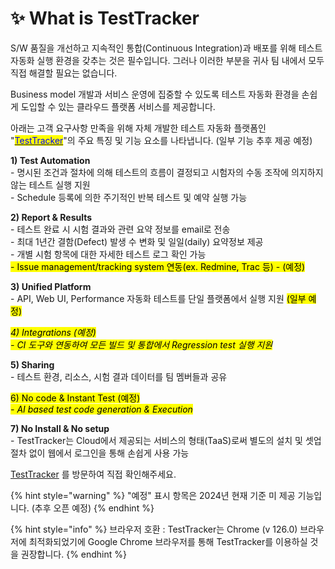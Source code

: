 # ✨ What is TestTracker

S/W 품질을 개선하고 지속적인 통합(Continuous Integration)과 배포를 위해 테스트 자동화 실행 환경을 갖추는 것은 필수입니다. 그러나 이러한 부분을 귀사 팀 내에서 모두 직접 해결할 필요는 없습니다.

Business model 개발과 서비스 운영에 집중할 수 있도록 테스트 자동화 환경을 손쉽게 도입할 수 있는 클라우드 플랫폼 서비스를 제공합니다.

아래는 고객 요구사항 만족을 위해 자체 개발한 테스트 자동화 플랫폼인 "[<mark style="color:blue;">TestTracker</mark>](https://testtracker.net)"의 주요 특징 및 기능 요소를 나타냅니다. (일부 기능 추후 제공 예정)



**1) Test Automation**\
&#x20; \- 명시된 조건과 절차에 의해 테스트의 흐름이 결정되고 시험자의 수동 조작에 의지하지 않는 테스트 실행 지원\
&#x20; \- Schedule 등록에 의한 주기적인 반복 테스트 및 예약 실행 가능

**2) Report & Results**\
&#x20; \- 테스트 완료 시 시험 결과와 관련 요약 정보를 email로 전송\
&#x20; \- 최대 1년간 결함(Defect) 발생 수 변화 및 일일(daily) 요약정보 제공\
&#x20; \- 개별 시험 항목에 대한 자세한 테스트 로그 확인 가능\
&#x20; <mark style="background-color:yellow;">- Issue management/tracking system 연동(ex. Redmine, Trac 등) - (예정)</mark>

**3) Unified Platform**\
&#x20; \- API, Web UI, Performance 자동화 테스트를 단일 플랫폼에서 실행 지원 <mark style="background-color:yellow;">(일부 예정)</mark>

_<mark style="background-color:yellow;">4) Integrations (예정)</mark>_\
&#x20; _<mark style="background-color:yellow;">- CI 도구와 연동하여 모든 빌드 및 통합에서 Regression test 실행 지원</mark>_

**5) Sharing**\
&#x20; \- 테스트 환경, 리소스, 시험 결과 데이터를 팀 멤버들과 공유

<mark style="background-color:yellow;">6) No code & Instant Test (예정)</mark>\
&#x20; _<mark style="background-color:yellow;">- AI based test code generation & Execution</mark>_

**7) No Install & No setup**\
&#x20; \- TestTracker는 Cloud에서 제공되는 서비스의 형태(TaaS)로써 별도의 설치 및 셋업 절차 없이 웹에서 로그인을 통해 손쉽게 사용 가능



[TestTracker](https://testtracker.net) 를 방문하여 직접 확인해주세요.

{% hint style="warning" %}
"예정" 표시 항목은 2024년 현재 기준 미 제공 기능입니다. (추후 오픈 예정)
{% endhint %}

{% hint style="info" %}
브라우저 호환 : TestTracker는 Chrome (v 126.0) 브라우저에 최적화되었기에 Google Chrome 브라우저를 통해 TestTracker를 이용하실 것을 권장합니다.
{% endhint %}

